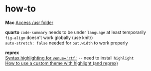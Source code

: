 # how-to

**Mac**
[Access /usr folder](https://iboysoft.com/news/access-usr-folder-mac.html)  

**quarto**
`code-summary` needs to be under `language` at least temporarily  
`fig-align` doesn't work globally (use knitr)  
`auto-stretch: false` needed for `out.width` to work properly

**reprex**  
[Syntax highlighting for `venue='rtf'`](https://reprex.tidyverse.org/articles/rtf.html) -- need to install `highlight`  
[How to use a custom theme with highlight (and reprex)](https://github.com/jennybc/debugging/blob/master/how-to/highlight-custom-theme.md)
  
